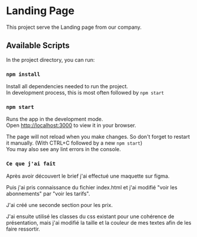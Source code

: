 # Landing Page

This project serve the Landing page from our company.

## Available Scripts

In the project directory, you can run:

### `npm install`

Install all dependencies needed to run the project.\
In development process, this is most often followed by `npm start`

### `npm start`

Runs the app in the development mode.\
Open [http://localhost:3000](http://localhost:3000) to view it in your browser.

The page will not reload when you make changes. So don't forget to restart it manually. (With CTRL+C followed by a new `npm start`)\
You may also see any lint errors in the console.

### `Ce que j'ai fait`

Après avoir découvert le brief j'ai effectué une maquette sur figma.



Puis j'ai pris connaissance du fichier index.html et j'ai modifié "voir les abonnements" par "voir les tarifs".

J'ai créé une seconde section pour les prix.

J'ai ensuite utilisé les classes du css existant pour une cohérence de présentation, mais j'ai modifié la taille et la couleur de mes textes afin de les faire ressortir.